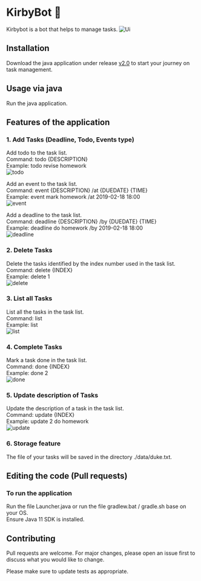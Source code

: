 # KirbyBot 🌟

Kirbybot is a bot that helps to manage tasks.
![Ui](/Ui.png)

## Installation

Download the java application under release [v2.0](hhttps://github.com/Jillzyt/ip/releases/tag/v0.2) to start your journey on task
 management.

## Usage via java
Run the java application. 

## Features of the application
### 1. Add Tasks (Deadline, Todo, Events type)
Add todo to the task list.  
Command: todo {DESCRIPTION}  
Example: todo revise homework  
![todo](/images/todo.png)

Add an event to the task list.  
Command: event {DESCRIPTION} /at {DUEDATE} {TIME}  
Example: event mark homework /at 2019-02-18 18:00  
![event](/images/event.png)

Add a deadline to the task list.  
Command: deadline {DESCRIPTION} /by {DUEDATE} {TIME}  
Example: deadline do homework /by 2019-02-18 18:00  
![deadline](/images/deadline.png)

### 2. Delete Tasks
Delete the tasks identified by the index number used in the task list.  
Command: delete {INDEX}  
Example: delete 1  
![delete](/images/delete.png)

### 3. List all Tasks
List all the tasks in the task list.  
Command: list  
Example: list  
![list](/images/list.png)

### 4. Complete Tasks
Mark a task done in the task list.  
Command: done {INDEX}  
Example: done 2  
![done](/images/done.png)

### 5. Update description of Tasks
Update the description of a task in the task list.  
Command: update {INDEX}  
Example: update 2 do homework  
![update](/images/update.png)

### 6. Storage feature
The file of your tasks will be saved in the directory ./data/duke.txt.


## Editing the code (Pull requests)
### To run the application
Run the file Launcher.java or run the file gradlew.bat / gradle.sh base on your OS.  
Ensure Java 11 SDK is installed. 


## Contributing
Pull requests are welcome. For major changes, please open an issue first to discuss what you would like to change.

Please make sure to update tests as appropriate.

